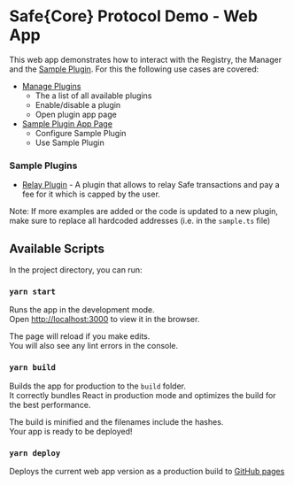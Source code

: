 # Safe{Core} Protocol Demo - Web App

This web app demonstrates how to interact with the Registry, the Manager and the [Sample Plugin](../contracts/). For this the following use cases are covered:

- [Manage Plugins](../src/routes/plugins)
    - The a list of all available plugins
    - Enable/disable a plugin
    - Open plugin app page
- [Sample Plugin App Page](../src/routes/samples)
    - Configure Sample Plugin
    - Use Sample Plugin

### Sample Plugins

- [Relay Plugin](../src/routes/samples/relay) - A plugin that allows to relay Safe transactions and pay a fee for it which is capped by the user.

Note: If more examples are added or the code is updated to a new plugin, make sure to replace all hardcoded addresses (i.e. in the `sample.ts` file)

## Available Scripts

In the project directory, you can run:

### `yarn start`

Runs the app in the development mode.\
Open [http://localhost:3000](http://localhost:3000) to view it in the browser.

The page will reload if you make edits.\
You will also see any lint errors in the console.

### `yarn build`

Builds the app for production to the `build` folder.\
It correctly bundles React in production mode and optimizes the build for the best performance.

The build is minified and the filenames include the hashes.\
Your app is ready to be deployed!

### `yarn deploy`

Deploys the current web app version as a production build to [GitHub pages](https://pages.github.com)